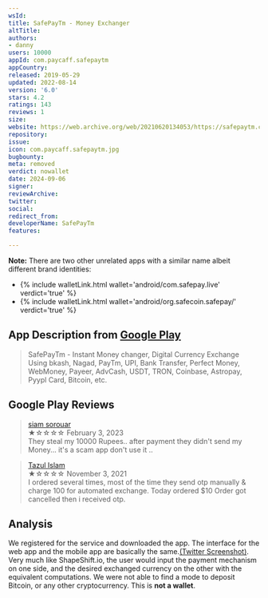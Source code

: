 ```yaml
---
wsId: 
title: SafePayTm - Money Exchanger
altTitle: 
authors:
- danny
users: 10000
appId: com.paycaff.safepaytm
appCountry: 
released: 2019-05-29
updated: 2022-08-14
version: '6.0'
stars: 4.2
ratings: 143
reviews: 1
size: 
website: https://web.archive.org/web/20210620134053/https://safepaytm.com/
repository: 
issue: 
icon: com.paycaff.safepaytm.jpg
bugbounty: 
meta: removed
verdict: nowallet
date: 2024-09-06
signer: 
reviewArchive: 
twitter: 
social: 
redirect_from: 
developerName: SafePayTm
features: 

---
```


**Note:** There are two other unrelated apps with a similar name albeit different brand identities:

- {% include walletLink.html wallet='android/com.safepay.live' verdict='true' %}
- {% include walletLink.html wallet='android/org.safecoin.safepay/' verdict='true' %}

## App Description from [Google Play](https://play.google.com/store/apps/details?id=com.paycaff.safepaytm&gl=us)

> SafePayTm - Instant Money changer, Digital Currency Exchange Using bkash, Nagad, PayTm, UPI, Bank Transfer, Perfect Money, WebMoney, Payeer, AdvCash, USDT, TRON, Coinbase, Astropay, Pyypl Card, Bitcoin, etc.

## Google Play Reviews 

> [siam sorouar](https://play.google.com/store/apps/details?id=com.paycaff.safepaytm&gl=us)<br>
  ★☆☆☆☆ February 3, 2023 <br>
       They steal my 10000 Rupees.. after payment they didn't send my Money... it's a scam app don't use it ..

> [Tazul Islam](https://play.google.com/store/apps/details?id=com.paycaff.safepaytm&gl=us)<br>
  ★☆☆☆☆ November 3, 2021 <br>
       I ordered several times, most of the time they send otp manually & charge 100 for automated exchange. Today ordered $10 Order got cancelled then i received otp.
       
## Analysis 

We registered for the service and downloaded the app. The interface for the web app and the mobile app are basically the same.[(Twitter Screenshot)](https://twitter.com/BitcoinWalletz/status/1644608515787591681). Very much like ShapeShift.io, the user would input the payment mechanism on one side, and the desired exchanged currency on the other with the equivalent computations. We were not able to find a mode to deposit Bitcoin, or any other cryptocurrency. This is **not a wallet**. 





